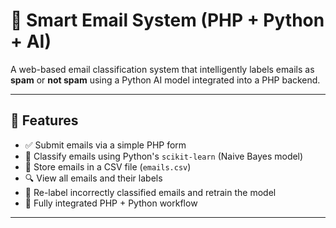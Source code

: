 # 📧 Smart Email System (PHP + Python + AI)

A web-based email classification system that intelligently labels emails as **spam** or **not spam** using a Python AI model integrated into a PHP backend.

---

## 🚀 Features

- ✅ Submit emails via a simple PHP form
- 🧠 Classify emails using Python's `scikit-learn` (Naive Bayes model)
- 📂 Store emails in a CSV file (`emails.csv`)
- 🔍 View all emails and their labels
- 🔁 Re-label incorrectly classified emails and retrain the model
- 🤝 Fully integrated PHP + Python workflow

---



